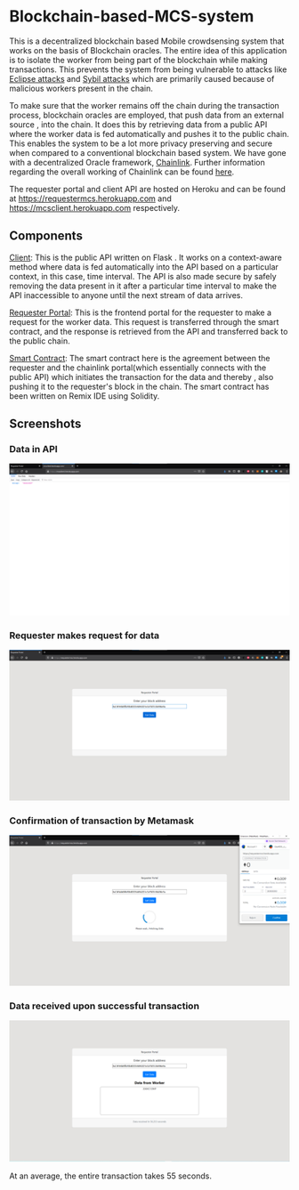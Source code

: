 # Blockchain-based-MCS-system

This is a decentralized blockchain based Mobile crowdsensing system that works on the basis of Blockchain oracles. The entire idea of this application is to isolate the worker from being part of the blockchain while making transactions. This prevents the system from being vulnerable to attacks like [Eclipse attacks](https://academy.binance.com/en/articles/what-is-an-eclipse-attack) and [Sybil attacks](https://academy.binance.com/en/articles/sybil-attacks-explained) which are primarily caused because of malicious workers present in the chain.

To make sure that the worker remains off the chain during the transaction process, blockchain oracles are employed, that push data from an external source , into the chain. It does this by retrieving data from a public API where the worker data is fed automatically and pushes it to the public chain. This enables the system to be a lot more privacy preserving and secure when compared to a conventional blockchain based system. We have gone with a decentralized Oracle framework, [Chainlink](https://chain.link). Further information regarding the overall working of Chainlink can be found [here](https://www.gemini.com/cryptopedia/what-is-chainlink-and-how-does-it-work).

The requester portal and client API are hosted on Heroku and can be found at https://requestermcs.herokuapp.com and https://mcsclient.herokuapp.com respectively.


## Components

<ins>Client</ins>: This is the public API written on Flask . It works on a context-aware method where data is fed automatically into the API based on a particular context, in this case, time interval. The API is also made secure by safely removing the data present in it after a particular time interval to make the API inaccessible to anyone until the next stream of data arrives.

<ins>Requester Portal</ins>: This is the frontend portal for the requester to make a request for the worker data. This request is transferred through the smart contract, and the response is retrieved from the API and transferred back to the public chain.

<ins>Smart Contract</ins>: The smart contract here is the agreement between the requester and the chainlink portal(which essentially connects with the public API) which initiates the transaction for the data and thereby , also pushing it to the requester's block in the chain. The smart contract has been written on Remix IDE using Solidity.

## Screenshots

### Data in API
![Screenshot](Screenshots/api.png)

### Requester makes request for data
![Screenshot](Screenshots/req1.png)

### Confirmation of transaction by Metamask
![Screenshot](Screenshots/req2.png)

### Data received upon successful transaction
![Screenshot](Screenshots/req3.png)

At an average, the entire transaction takes 55 seconds.
